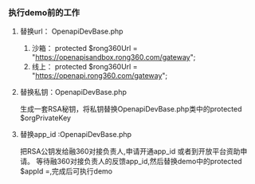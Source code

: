###  执行demo前的工作
1. 替换url： OpenapiDevBase.php
	1. 沙箱： protected $rong360Url = "https://openapisandbox.rong360.com/gateway";
	2. 线上： protected $rong360Url =  "https://openapi.rong360.com/gateway";


2. 替换私钥：OpenapiDevBase.php
	 
     生成一套RSA秘钥，将私钥替换OpenapiDevBase.php类中的protected $orgPrivateKey 

3. 替换app_id :OpenapiDevBase.php

	把RSA公钥发给融360对接负责人,申请开通app_id 或者到开放平台资助申请。
	等待融360对接负责人的反馈app_id,然后替换demo中的protected $appId =,完成后可执行demo